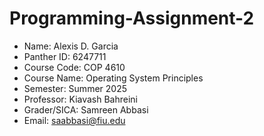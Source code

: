 # Programming-Assignment-2
- Name: Alexis D. Garcia
- Panther ID: 6247711
- Course Code: COP 4610
- Course Name: Operating System Principles
- Semester: Summer 2025
- Professor: Kiavash Bahreini
- Grader/SICA: Samreen Abbasi
- Email: saabbasi@fiu.edu
